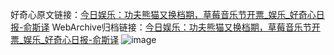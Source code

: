好奇心原文链接：[今日娱乐：功夫熊猫又换档期，草莓音乐节开票_娱乐_好奇心日报-俞斯译](https://www.qdaily.com/articles/8498.html)
WebArchive归档链接：[今日娱乐：功夫熊猫又换档期，草莓音乐节开票_娱乐_好奇心日报-俞斯译](http://web.archive.org/web/20190623153009/https://www.qdaily.com/articles/8498.html)
![image](http://ww3.sinaimg.cn/large/007d5XDply1g3vdaseearj30u03aqe81)